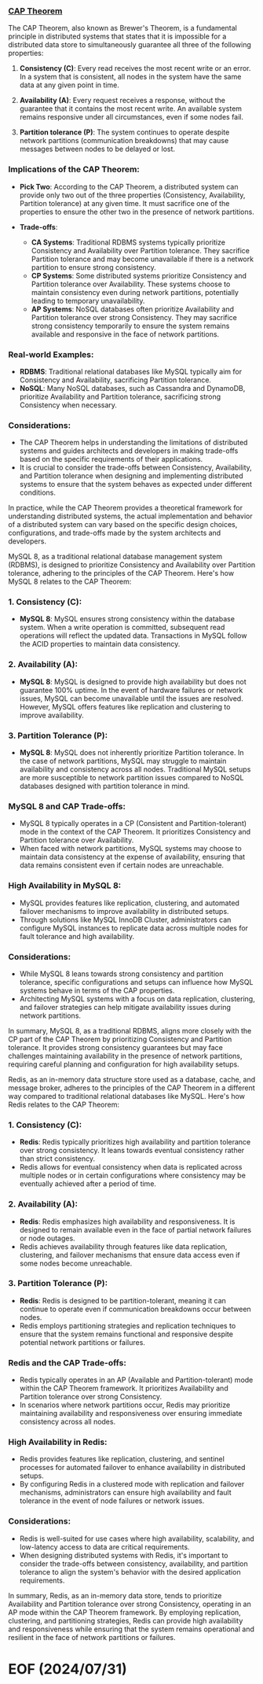 ### [CAP Theorem](https://www.designgurus.io/answers/detail/what-is-the-cap-theorem?gad_source=1&gclid=CjwKCAjwnqK1BhBvEiwAi7o0X67t6i_5ZvSeHJWHl7Xi0JYx_su-RM8G59dsoHb1iN9L6KuZzY0EQRoClm0QAvD_BwE)

The CAP Theorem, also known as Brewer's Theorem, is a fundamental principle in distributed systems that states that it is impossible for a distributed data store to simultaneously guarantee all three of the following properties:

1. **Consistency (C)**: Every read receives the most recent write or an error. In a system that is consistent, all nodes in the system have the same data at any given point in time.

2. **Availability (A)**: Every request receives a response, without the guarantee that it contains the most recent write. An available system remains responsive under all circumstances, even if some nodes fail.

3. **Partition tolerance (P)**: The system continues to operate despite network partitions (communication breakdowns) that may cause messages between nodes to be delayed or lost.

### Implications of the CAP Theorem:
- **Pick Two**: According to the CAP Theorem, a distributed system can provide only two out of the three properties (Consistency, Availability, Partition tolerance) at any given time. It must sacrifice one of the properties to ensure the other two in the presence of network partitions.
  
- **Trade-offs**:
  - **CA Systems**: Traditional RDBMS systems typically prioritize Consistency and Availability over Partition tolerance. They sacrifice Partition tolerance and may become unavailable if there is a network partition to ensure strong consistency.
  - **CP Systems**: Some distributed systems prioritize Consistency and Partition tolerance over Availability. These systems choose to maintain consistency even during network partitions, potentially leading to temporary unavailability.
  - **AP Systems**: NoSQL databases often prioritize Availability and Partition tolerance over strong Consistency. They may sacrifice strong consistency temporarily to ensure the system remains available and responsive in the face of network partitions.

### Real-world Examples:
- **RDBMS**: Traditional relational databases like MySQL typically aim for Consistency and Availability, sacrificing Partition tolerance.
- **NoSQL**: Many NoSQL databases, such as Cassandra and DynamoDB, prioritize Availability and Partition tolerance, sacrificing strong Consistency when necessary.

### Considerations:
- The CAP Theorem helps in understanding the limitations of distributed systems and guides architects and developers in making trade-offs based on the specific requirements of their applications.
- It is crucial to consider the trade-offs between Consistency, Availability, and Partition tolerance when designing and implementing distributed systems to ensure that the system behaves as expected under different conditions.

In practice, while the CAP Theorem provides a theoretical framework for understanding distributed systems, the actual implementation and behavior of a distributed system can vary based on the specific design choices, configurations, and trade-offs made by the system architects and developers.




MySQL 8, as a traditional relational database management system (RDBMS), is designed to prioritize Consistency and Availability over Partition tolerance, adhering to the principles of the CAP Theorem. Here's how MySQL 8 relates to the CAP Theorem:

### 1. **Consistency (C)**:
- **MySQL 8**: MySQL ensures strong consistency within the database system. When a write operation is committed, subsequent read operations will reflect the updated data. Transactions in MySQL follow the ACID properties to maintain data consistency.

### 2. **Availability (A)**:
- **MySQL 8**: MySQL is designed to provide high availability but does not guarantee 100% uptime. In the event of hardware failures or network issues, MySQL can become unavailable until the issues are resolved. However, MySQL offers features like replication and clustering to improve availability.

### 3. **Partition Tolerance (P)**:
- **MySQL 8**: MySQL does not inherently prioritize Partition tolerance. In the case of network partitions, MySQL may struggle to maintain availability and consistency across all nodes. Traditional MySQL setups are more susceptible to network partition issues compared to NoSQL databases designed with partition tolerance in mind.

### MySQL 8 and CAP Trade-offs:
- MySQL 8 typically operates in a CP (Consistent and Partition-tolerant) mode in the context of the CAP Theorem. It prioritizes Consistency and Partition tolerance over Availability.
- When faced with network partitions, MySQL systems may choose to maintain data consistency at the expense of availability, ensuring that data remains consistent even if certain nodes are unreachable.

### High Availability in MySQL 8:
- MySQL provides features like replication, clustering, and automated failover mechanisms to improve availability in distributed setups.
- Through solutions like MySQL InnoDB Cluster, administrators can configure MySQL instances to replicate data across multiple nodes for fault tolerance and high availability.

### Considerations:
- While MySQL 8 leans towards strong consistency and partition tolerance, specific configurations and setups can influence how MySQL systems behave in terms of the CAP properties.
- Architecting MySQL systems with a focus on data replication, clustering, and failover strategies can help mitigate availability issues during network partitions.

In summary, MySQL 8, as a traditional RDBMS, aligns more closely with the CP part of the CAP Theorem by prioritizing Consistency and Partition tolerance. It provides strong consistency guarantees but may face challenges maintaining availability in the presence of network partitions, requiring careful planning and configuration for high availability setups.




Redis, as an in-memory data structure store used as a database, cache, and message broker, adheres to the principles of the CAP Theorem in a different way compared to traditional relational databases like MySQL. Here's how Redis relates to the CAP Theorem:

### 1. **Consistency (C)**:
- **Redis**: Redis typically prioritizes high availability and partition tolerance over strong consistency. It leans towards eventual consistency rather than strict consistency.
- Redis allows for eventual consistency when data is replicated across multiple nodes or in certain configurations where consistency may be eventually achieved after a period of time.

### 2. **Availability (A)**:
- **Redis**: Redis emphasizes high availability and responsiveness. It is designed to remain available even in the face of partial network failures or node outages.
- Redis achieves availability through features like data replication, clustering, and failover mechanisms that ensure data access even if some nodes become unreachable.

### 3. **Partition Tolerance (P)**:
- **Redis**: Redis is designed to be partition-tolerant, meaning it can continue to operate even if communication breakdowns occur between nodes.
- Redis employs partitioning strategies and replication techniques to ensure that the system remains functional and responsive despite potential network partitions or failures.

### Redis and the CAP Trade-offs:
- Redis typically operates in an AP (Available and Partition-tolerant) mode within the CAP Theorem framework. It prioritizes Availability and Partition tolerance over strong Consistency.
- In scenarios where network partitions occur, Redis may prioritize maintaining availability and responsiveness over ensuring immediate consistency across all nodes.

### High Availability in Redis:
- Redis provides features like replication, clustering, and sentinel processes for automated failover to enhance availability in distributed setups.
- By configuring Redis in a clustered mode with replication and failover mechanisms, administrators can ensure high availability and fault tolerance in the event of node failures or network issues.

### Considerations:
- Redis is well-suited for use cases where high availability, scalability, and low-latency access to data are critical requirements.
- When designing distributed systems with Redis, it's important to consider the trade-offs between consistency, availability, and partition tolerance to align the system's behavior with the desired application requirements.

In summary, Redis, as an in-memory data store, tends to prioritize Availability and Partition tolerance over strong Consistency, operating in an AP mode within the CAP Theorem framework. By employing replication, clustering, and partitioning strategies, Redis can provide high availability and responsiveness while ensuring that the system remains operational and resilient in the face of network partitions or failures.




# EOF (2024/07/31)